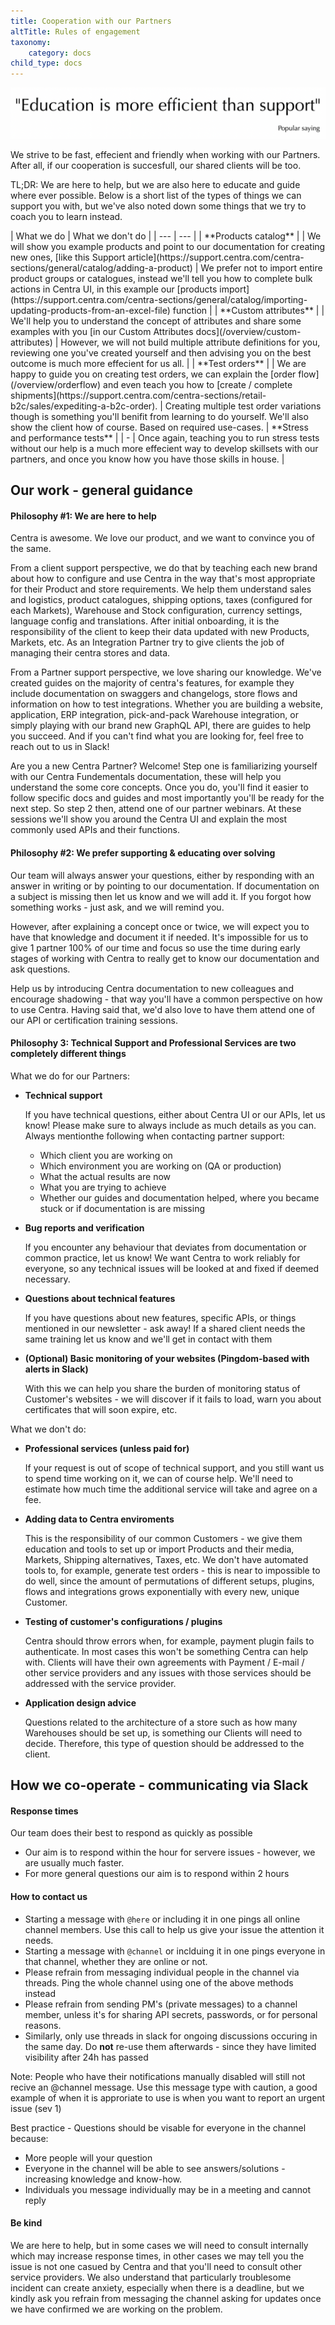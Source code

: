 ```yaml
---
title: Cooperation with our Partners
altTitle: Rules of engagement
taxonomy:
    category: docs
child_type: docs
---
```


![education-over-support.png](education-over-support.png)

We strive to be fast, effecient and friendly when working with our Partners. After all, if our cooperation is succesfull, our shared clients will be too.

TL;DR: We are here to help, but we are also here to educate and guide where ever possible. Below is a short list of the types of things we can support you with, but we've also noted down some things that we try to coach you to learn instead.

<div class="tableWrapper" markdown='1'>
| What we do | What we don't do |
| --- | --- |
| **Products catalog** |
| We will show you example products and point to our documentation for creating new ones, [like this Support article](https://support.centra.com/centra-sections/general/catalog/adding-a-product) | We prefer not to import entire product groups or catalogues, instead we'll tell you how to complete bulk actions in Centra UI, in this example our [products import](https://support.centra.com/centra-sections/general/catalog/importing-updating-products-from-an-excel-file) function |
| **Custom attributes** |
| We'll help you to understand the concept of attributes and share some examples with you [in our Custom Attributes docs](/overview/custom-attributes) | However, we will not build multiple attribute definitions for you, reviewing one you've created yourself and then advising you on the best outcome is much more effecient for us all.  |
| **Test orders** |
| We are happy to guide you on creating test orders, we can explain the [order flow](/overview/orderflow) and even teach you how to [create / complete shipments](https://support.centra.com/centra-sections/retail-b2c/sales/expediting-a-b2c-order). | Creating multiple test order variations though is something you'll benifit from learning to do yourself. We'll also show the client how of course. Based on required use-cases.
| **Stress and performance tests** |
| - | Once again, teaching you to run stress tests without our help is a much more effecient way to develop skillsets with our partners, and once you know how you have those skills in house.  |
</div>

## Our work - general guidance

#### Philosophy #1: We are here to help

Centra is awesome. We love our product, and we want to convince you of the same.

From a client support perspective, we do that by teaching each new brand about how to configure and use Centra in the way that's most appropriate for their Product and store requirements. We help them understand sales and logistics, product catalogues, shipping options, taxes (configured for each Markets), Warehouse and Stock configuration, currency settings, language config and translations. 
After initial onboarding, it is the responsibility of the client to keep their data updated with new Products, Markets, etc. As an Integration Partner try to give clients the job of managing their centra stores and data.

From a Partner support perspective, we love sharing our knowledge. We've created guides on the majority of centra's features, for example they include documentation on swaggers and changelogs, store flows and information on how to test integrations. 
Whether you are building a website, application, ERP integration, pick-and-pack Warehouse integration, or simply playing with our brand new GraphQL API, there are guides to help you succeed. 
And if you can't find what you are looking for, feel free to reach out to us in Slack! 

Are you a new Centra Partner? Welcome! Step one is familiarizing yourself with our Centra Fundementals documentation, these will help you understand the some core concepts. Once you do, you'll find it easier to follow specific docs and guides and most importantly you'll be ready for the next step.
So step 2 then, attend one of our partner webinars. At these sessions we'll show you around the Centra UI and explain the most commonly used APIs and their functions. 

#### Philosophy #2: We prefer supporting & educating over solving

Our team will always answer your questions, either by responding with an answer in writing or by pointing to our documentation. If documentation on a subject is missing then let us know and we will add it. If you forgot how something works - just ask, and we will remind you. 

However, after explaining a concept once or twice, we will expect you to have that knowledge and document it if needed. It's impossible for us to give 1 partner 100% of our time and focus so use the time during early stages of working with Centra to really get to know our documentation and ask questions.

Help us by introducing Centra documentation to new colleagues and encourage shadowing - that way you'll have a common perspective on how to use Centra.
Having said that, we'd also love to have them attend one of our API or certification training sessions.

#### Philosophy 3: Technical Support and Professional Services are two completely different things

What we do for our Partners:

* **Technical support**  

  If you have technical questions, either about Centra UI or our APIs, let us know! Please make sure to always include as much details as you can. Always mentionthe following when contacting partner support: 

    - Which client you are working on
    - Which environment you are working on (QA or production)
    - What the actual results are now 
    - What you are trying to achieve
    - Whether our guides and documentation helped, where you became stuck or if documentation is are missing

* **Bug reports and verification**  

  If you encounter any behaviour that deviates from documentation or common practice, let us know! We want Centra to work reliably for everyone, so any technical issues will be looked at and fixed if deemed necessary.

* **Questions about technical features**  

  If you have questions about new features, specific APIs, or things mentioned in our newsletter - ask away! If a shared client needs the same training let us know and we'll get in contact with them

* **(Optional) Basic monitoring of your websites (Pingdom-based with alerts in Slack)**  

  With this we can help you share the burden of monitoring status of Customer's websites - we will discover if it fails to load, warn you about certificates that will soon expire, etc.

What we don't do:

* **Professional services (unless paid for)**  

  If your request is out of scope of technical support, and you still want us to spend time working on it, we can of course help. We'll need to estimate how much time the additional service will take and agree on a fee.

* **Adding data to Centra enviroments**  

  This is the responsibility of our common Customers - we give them education and tools to set up or import Products and their media, Markets, Shipping alternatives, Taxes, etc. We don't have automated tools to, for example, generate test orders - this is near to impossible to do well, since the amount of permutations of different setups, plugins, flows and integrations grows exponentially with every new, unique Customer.

* **Testing of customer's configurations / plugins**

  Centra should throw errors when, for example, payment plugin fails to authenticate. In most cases this won't be something Centra can help with. Clients will have their own agreements with Payment / E-mail / other service providers and any issues with those services should be addressed with the service provider.

* **Application design advice**  

  Questions related to the architecture of a store such as how many Warehouses should be set up, is something our Clients will need to decide. Therefore, this type of question should be addressed to the client. 

## How we co-operate - communicating via Slack

#### Response times

Our team does their best to respond as quickly as possible 
- Our aim is to respond within the hour for servere issues - however, we are usually much faster. 
- For more general questions our aim is to respond within 2 hours

#### How to contact us

- Starting a message with `@here` or including it in one pings all online channel members. Use this call to help us give your issue the attention it needs. 
- Starting a message with `@channel` or inclduing it in one pings everyone in that channel, whether they are online or not. 
- Please refrain from messaging individual people in the channel via threads. Ping the whole channel using one of the above methods instead
- Please refrain from sending PM's (private messages) to a channel member, unless it's for sharing API secrets, passwords, or for personal reasons.
- Similarly, only use threads in slack for ongoing discussions occuring in the same day. Do **not** re-use them afterwards - since they have limited visibility after 24h has passed

Note: People who have their notifications manually disabled will still not recive an @channel message. Use this message type with caution, a good example of when it is approriate to use is when you want to report an urgent issue (sev 1)

Best practice - Questions should be visable for everyone in the channel because:  
* More people will your question
* Everyone in the channel will be able to see answers/solutions - increasing knowledge and know-how.
* Individuals you message individually may be in a meeting and cannot reply 

#### Be kind

We are here to help, but in some cases we will need to consult internally which may increase response times, in other cases we may tell you the issue is not one casued by Centra and that you'll need to consult other service providers.
We also understand that particularly troublesome incident can create anxiety, especially when there is a deadline, but we kindly ask you refrain from messaging the channel asking for updates once we have confirmed we are working on the problem. 
